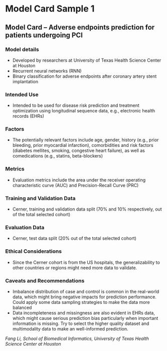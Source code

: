 # Model Card Sample 1

## Model Card – Adverse endpoints prediction for patients undergoing PCI 

### Model details
* Developed by researchers at University of Texas Health Science Center at Houston
* Recurrent neural networks (RNN)
* Binary classification for adverse endpoints after coronary artery stent implantation 

### Intended Use
* Intended to be used for disease risk prediction and treatment optimization using longitudinal sequence data, e.g., electronic health records (EHRs)

### Factors  
* The potentially relevant factors include age, gender, history (e.g., prior bleeding, prior myocardial infarction), comorbidities and risk factors (diabetes mellites, smoking, congestive heart failure), as well as comedications (e.g., statins, beta-blockers)

### Metrics
* Evaluation metrics include the area under the receiver operating characteristic curve (AUC) and Precision-Recall Curve (PRC)

### Training and Validation Data
* Cerner, training and validation data split (70% and 10% respectively, out of the total selected cohort) 

### Evaluation Data
* Cerner, test data split (20% out of the total selected cohort) 

### Ethical Considerations
* Since the Cerner cohort is from the US hospitals, the generalizability to other countries or regions might need more data to validate.

### Caveats and Recommendations
* Imbalance distribution of case and control is common in the real-world data, which might bring negative impacts for prediction performance. Could apply some data sampling strategies to make the data more balanced 
* Data incompleteness and missingness are also evident in EHRs data, which might cause serious prediction bias particularly when important information is missing. Try to select the higher quality dataset and multimodality data to make an well-informed prediction. 

*Fang Li, School of Biomedical Informatics, University of Texas Health Science Center at Houston*